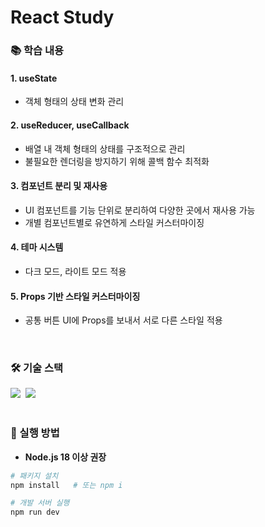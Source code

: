 # React Study

### 📚 학습 내용
#### 1. useState
- 객체 형태의 상태 변화 관리

#### 2. useReducer, useCallback
- 배열 내 객체 형태의 상태를 구조적으로 관리
- 불필요한 렌더링을 방지하기 위해 콜백 함수 최적화

#### 3. 컴포넌트 분리 및 재사용
- UI 컴포넌트를 기능 단위로 분리하여 다양한 곳에서 재사용 가능
- 개별 컴포넌트별로 유연하게 스타일 커스터마이징

#### 4. 테마 시스템
- 다크 모드, 라이트 모드 적용

#### 5. Props 기반 스타일 커스터마이징
- 공통 버튼 UI에 Props를 보내서 서로 다른 스타일 적용
<br/>

### 🛠 기술 스택
<div>
  <img src="https://img.shields.io/badge/React-%2320232a.svg?style=flat-square&logo=react&logoColor=%2361DAFB" />&nbsp;
  <img src="https://img.shields.io/badge/Vite-%23646CFF.svg?style=flat-square&logo=vite&logoColor=white" />&nbsp;
</div>
<br/>

### 🎯 실행 방법

- **Node.js 18 이상 권장**

```bash
# 패키지 설치
npm install   # 또는 npm i

# 개발 서버 실행
npm run dev
```
